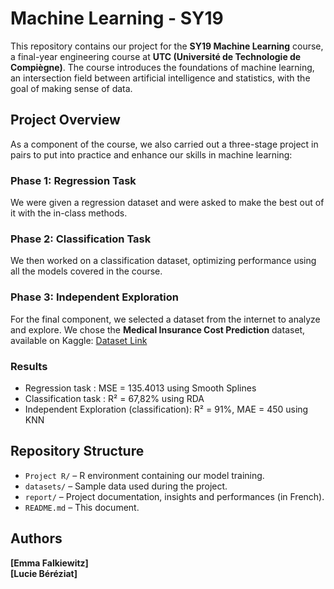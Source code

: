 # Machine Learning - SY19  

This repository contains our project for the **SY19 Machine Learning** course, a final-year engineering course at **UTC (Université de Technologie de Compiègne)**. The course introduces the foundations of machine learning, an intersection field between artificial intelligence and statistics, with the goal of making sense of data.  

## Project Overview

As a component of the course, we also carried out a three-stage project in pairs to put into practice and enhance our skills in machine learning:

### **Phase 1: Regression Task**
We were given a regression dataset and were asked to make the best out of it with the in-class methods.

### **Phase 2: Classification Task**
We then worked on a classification dataset, optimizing performance using all the models covered in the course.

### **Phase 3: Independent Exploration**
For the final component, we selected a dataset from the internet to analyze and explore. We chose the **Medical Insurance Cost Prediction** dataset, available on Kaggle:
[Dataset Link](https://www.kaggle.com/datasets/rahulvyasm/medical-insurance-cost-prediction)

### Results
- Regression task : 
  MSE = 135.4013 using Smooth Splines
- Classification task :
  R² = 67,82% using RDA
- Independent Exploration (classification): 
  R² = 91%, MAE = 450 using KNN
  
## Repository Structure

- `Project R/` – R environment containing our model training.
- `datasets/` – Sample data used during the project.  
- `report/` – Project documentation, insights and performances (in French).
- `README.md` – This document.  

## Authors  

**[Emma Falkiewitz]**  
**[Lucie Béréziat]**

